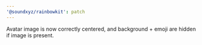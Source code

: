 ```yaml
---
'@soundxyz/rainbowkit': patch
---
```


Avatar image is now correctly centered, and background + emoji are hidden if image is present.
